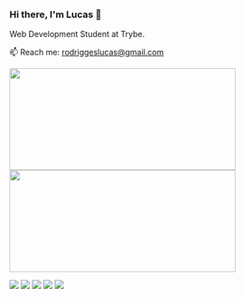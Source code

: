 ### Hi there, I'm Lucas 👋

Web Development Student at Trybe. 

📫 Reach me: rodriggeslucas@gmail.com

<div align="left">
  <a href="https://github.com/lucas-rodrigges">
  <img height="180" width="400" src="https://github-readme-stats.vercel.app/api?username=lucas-rodrigges&show_icons=true&theme=react&include_all_commits=true&count_private=true"/>
 <img height="180" width="400" src="https://github-readme-stats.vercel.app/api/top-langs/?username=lucas-rodrigges&layout=compact&langs_count=7&theme=react"/>
</div>
  
<div> 
  
<a href="https://www.linkedin.com/in/lucas-rodrigues-5435a1233" target="_blank"><img src="https://img.shields.io/badge/-LinkedIn-%230077B5?style=for-the-badge&logo=linkedin&logoColor=white" target="_blank"></a> 
<a href="https://instagram.com/rodrigges_" target="_blank"><img src="https://img.shields.io/badge/-Instagram-%23E4405F?style=for-the-badge&logo=instagram&logoColor=white" target="_blank"></a>
<a href="https://twitter.com/rodrigges_" target="_blank"><img src="https://img.shields.io/badge/Twitter-1DA1F2?style=for-the-badge&logo=twitter&logoColor=white" target="_blank"></a>
<a href="https://www.twitch.tv/rodrigges_" target="_blank"><img src="https://img.shields.io/badge/Twitch-9146FF?style=for-the-badge&logo=twitch&logoColor=white" target="_blank"></a>
<a href = "mailto:rodriggeslucas@gmail.com"><img src="https://img.shields.io/badge/-Gmail-%23333?style=for-the-badge&logo=gmail&logoColor=white" target="_blank"></a>
    
    
    
</div>
